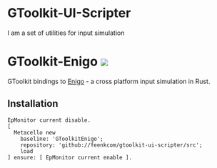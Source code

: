 # GToolkit-UI-Scripter
I am a set of utilities for input simulation


# GToolkit-Enigo ![](https://github.com/feenkcom/gtoolkit-ui-scripter/workflows/Cargo%20Build/badge.svg)

GToolkit bindings to [Enigo](https://github.com/enigo-rs/enigo) - a cross platform input simulation in Rust.

## Installation

```smalltalk 
EpMonitor current disable.
[ 
  Metacello new
    baseline: 'GToolkitEnigo';
    repository: 'github://feenkcom/gtoolkit-ui-scripter/src';
    load
] ensure: [ EpMonitor current enable ].  
```
